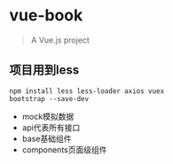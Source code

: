 # vue-book

> A Vue.js project

## 项目用到less
```
npm install less less-loader axios vuex
bootstrap --save-dev
```
- mock模拟数据
- api代表所有接口
- base基础组件
- components页面级组件
